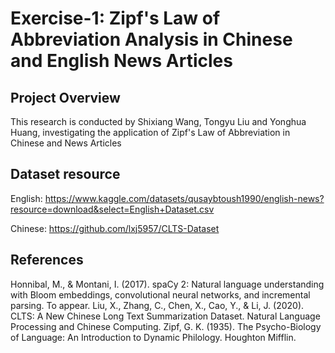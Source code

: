 # Exercise-1: Zipf's Law of Abbreviation Analysis in Chinese and English News Articles
## Project Overview  
This research is conducted by Shixiang Wang, Tongyu Liu and Yonghua Huang, investigating the application of Zipf's Law of Abbreviation in Chinese and News Articles

## Dataset resource
English: https://www.kaggle.com/datasets/qusaybtoush1990/english-news?resource=download&select=English+Dataset.csv

Chinese: https://github.com/lxj5957/CLTS-Dataset

## References
Honnibal, M., & Montani, I. (2017). spaCy 2: Natural language understanding with Bloom embeddings, convolutional neural networks, and incremental parsing. To appear.
Liu, X., Zhang, C., Chen, X., Cao, Y., & Li, J. (2020). CLTS: A New Chinese Long Text Summarization Dataset. Natural Language Processing and Chinese Computing.
Zipf, G. K. (1935). The Psycho-Biology of Language: An Introduction to Dynamic Philology. Houghton Mifflin.
